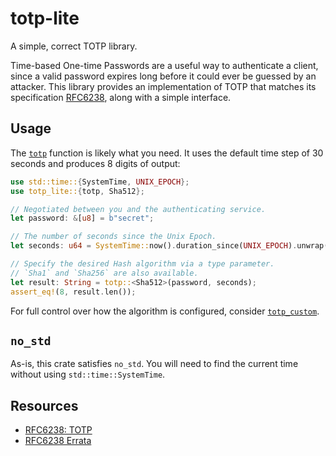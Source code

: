 # totp-lite

A simple, correct TOTP library.

Time-based One-time Passwords are a useful way to authenticate a client,
since a valid password expires long before it could ever be guessed by an
attacker. This library provides an implementation of TOTP that matches its
specification [RFC6238], along with a simple interface.

## Usage

The [`totp`](fn.totp.hmtl) function is likely what you need. It uses the
default time step of 30 seconds and produces 8 digits of output:

```rust
use std::time::{SystemTime, UNIX_EPOCH};
use totp_lite::{totp, Sha512};

// Negotiated between you and the authenticating service.
let password: &[u8] = b"secret";

// The number of seconds since the Unix Epoch.
let seconds: u64 = SystemTime::now().duration_since(UNIX_EPOCH).unwrap().as_secs();

// Specify the desired Hash algorithm via a type parameter.
// `Sha1` and `Sha256` are also available.
let result: String = totp::<Sha512>(password, seconds);
assert_eq!(8, result.len());
```

For full control over how the algorithm is configured, consider
[`totp_custom`](fn.totp_custom.html).

## `no_std`

As-is, this crate satisfies `no_std`. You will need to find the current time
without using `std::time::SystemTime`.

## Resources
- [RFC6238: TOTP][RFC6238]
- [RFC6238 Errata](https://www.rfc-editor.org/errata_search.php?rfc=6238)

[RFC6238]: https://tools.ietf.org/html/rfc6238
